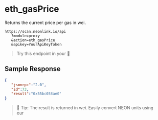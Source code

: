 # eth_gasPrice

Returns the current price per gas in wei.

```
https://scan.neonlink.io/api
   ?module=proxy
   &action=eth_gasPrice
   &apikey=YourApiKeyToken
```

> Try this endpoint in your 🔗
​
## Sample Response

```json
{
   "jsonrpc":"2.0",
   "id":73,
   "result":"0x55bc058ae0"
}
```

> 📖 Tip: The result is returned in wei.
Easily convert NEON units using our ​